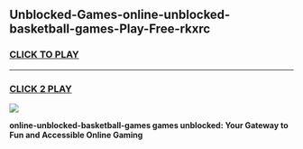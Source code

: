
## Unblocked-Games-online-unblocked-basketball-games-Play-Free-rkxrc
<h3>
<a href="https://premium76.site?title=online-unblocked-basketball-games&ref=18A">CLICK TO PLAY</a></h3>
<hr>

<h3>
<a href="https://premium76.site?title=online-unblocked-basketball-games&ref=18A">CLICK 2 PLAY</a>
  
</h3>

<a href="https://premium76.site?title=online-unblocked-basketball-games&ref=18A"><img src="https://clearcache.store/games.png"></a>


**online-unblocked-basketball-games games unblocked: Your Gateway to Fun and Accessible Online Gaming**
